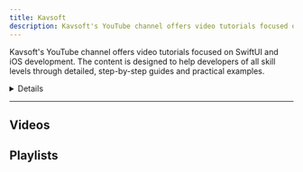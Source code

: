 ```yaml
---
title: Kavsoft
description: Kavsoft's YouTube channel offers video tutorials focused on SwiftUI and iOS development. The content is designed to help developers of all skill levels through detailed, step-by-step guides and practical examples.
---
```


Kavsoft's YouTube channel offers video tutorials focused on SwiftUI and iOS development. The content is designed to help developers of all skill levels through detailed, step-by-step guides and practical examples.

<details>
**URL:** https://www.youtube.com/@Kavsoft

**Authors:** `Kavsoft Team`

**Complexity Levels:**
   - **Beginner:** 40%
   - **Intermediate:** 40%
   - **Advanced:** 20%

**Frequency of Posting:** Weekly

**Types of Content:**
   - **Tutorials:** 80% (Step-by-step video guides)
   - **Live Streams:** 10% (Interactive coding sessions)
   - **News and Updates:** 10% (Latest trends and updates in iOS development)

**Additional Features:**
   - **Playlists:** Curated playlists for structured learning.
   - **Community Tab:** Engagement with viewers and updates.
</details>

<LinkCard title="Visit Kavsoft on YouTube" href="https://www.youtube.com/@Kavsoft" />

---

## Videos 

## Playlists

